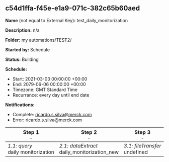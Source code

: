 ## c54d1ffa-f45e-e1a9-071c-382c65b60aed

**Name** (not equal to External Key)**:** test_daily_monitorization

**Description:** n/a

**Folder:** my automations/TEST2/

**Started by:** Schedule

**Status:** Building

**Schedule:**

* Start: 2021-03-03 00:00:00 +00:00
* End: 2079-06-06 00:00:00 +00:00
* Timezone: GMT Standard Time
* Recurrance: every day until end date

**Notifications:**

* Complete: ricardo.s.silva@merck.com
* Error: ricardo.s.silva@merck.com

| Step 1<br>_<small>-</small>_ | Step 2<br>_<small>-</small>_ | Step 3<br>_<small>-</small>_ |
| --- | --- | --- |
| _1.1: query_<br>daily monitorization | _2.1: dataExtract_<br>daily_monitorization_new | _3.1: fileTransfer_<br>undefined |
